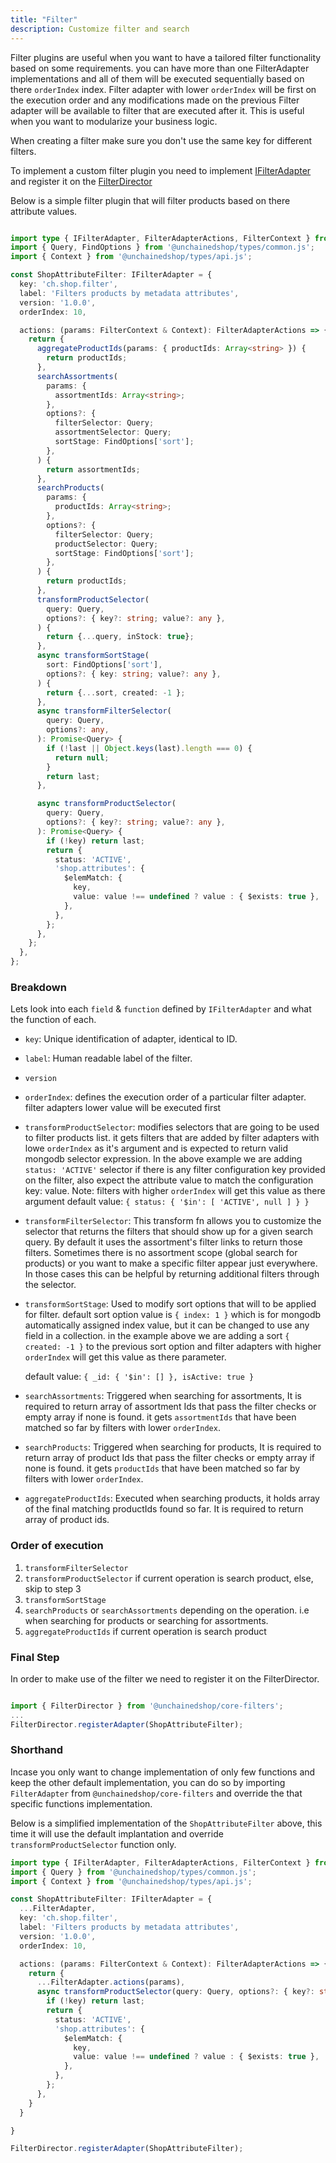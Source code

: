 ```yaml
---
title: "Filter"
description: Customize filter and search
---
```


Filter plugins are useful when you want to have a tailored filter functionality based on some requirements. you can have more than one FilterAdapter implementations and all of them will be executed sequentially based on there `orderIndex` index. Filter adapter with lower `orderIndex` will be first on the execution order and any modifications made on the previous Filter adapter will be available to filter that are executed after it. This is useful when you want to modularize your business logic.

When creating a filter make sure you don't use the same key for different filters.

To implement a custom filter plugin you need to implement [IFilterAdapter](https://docs.unchained.shop/types/types/filters.IFilterAdapter.html)
and register it on the [FilterDirector](https://docs.unchained.shop/types/types/filters.IFilterDirector.html)


Below is a simple filter plugin that will filter products based on there attribute values.

```typescript

import type { IFilterAdapter, FilterAdapterActions, FilterContext } from '@unchainedshop/types/filters.js';
import { Query, FindOptions } from '@unchainedshop/types/common.js';
import { Context } from '@unchainedshop/types/api.js';

const ShopAttributeFilter: IFilterAdapter = {
  key: 'ch.shop.filter',
  label: 'Filters products by metadata attributes',
  version: '1.0.0',
  orderIndex: 10,

  actions: (params: FilterContext & Context): FilterAdapterActions => {
    return {
      aggregateProductIds(params: { productIds: Array<string> }) {
        return productIds;
      },
      searchAssortments(
        params: {
          assortmentIds: Array<string>;
        },
        options?: {
          filterSelector: Query;
          assortmentSelector: Query;
          sortStage: FindOptions['sort'];
        },
      ) {
        return assortmentIds;
      },
      searchProducts(
        params: {
          productIds: Array<string>;
        },
        options?: {
          filterSelector: Query;
          productSelector: Query;
          sortStage: FindOptions['sort'];
        },
      ) {
        return productIds;
      },
      transformProductSelector(
        query: Query,
        options?: { key?: string; value?: any },
      ) {
        return {...query, inStock: true};
      },
      async transformSortStage(
        sort: FindOptions['sort'],
        options?: { key: string; value?: any },
      ) {
        return {...sort, created: -1 };
      },
      async transformFilterSelector(
        query: Query,
        options?: any,
      ): Promise<Query> {
        if (!last || Object.keys(last).length === 0) {
          return null;
        }
        return last;
      },

      async transformProductSelector(
        query: Query,
        options?: { key?: string; value?: any },
      ): Promise<Query> {
        if (!key) return last;
        return {
          status: 'ACTIVE',
          'shop.attributes': {
            $elemMatch: {
              key,
              value: value !== undefined ? value : { $exists: true },
            },
          },
        };
      },
    };
  },
};


```

### Breakdown
Lets look into each `field` & `function` defined by `IFilterAdapter` and what the function of each.
- `key`: Unique identification of adapter, identical to ID.
- `label`: Human readable label of the filter.
- `version`
- `orderIndex`: defines the execution order of a particular filter adapter. filter adapters lower value will be executed first

- `transformProductSelector`: modifies selectors that are going to be used to filter products list. it gets filters that are added by filter adapters with lowe `orderIndex` as it's argument and is expected to return valid mongodb selector expression.
In the above example we are adding `status: 'ACTIVE'` selector if there is any filter configuration key provided on the filter, also expect the attribute value to match the configuration key: value.
Note: filters with higher `orderIndex` will get this value as there argument
  default value: `{ status: { '$in': [ 'ACTIVE', null ] } }`
- `transformFilterSelector`: This transform fn allows you to customize the selector that returns the filters that should show up for a given search query. By default it uses the assortment's filter links to return those filters. Sometimes there is no assortment scope (global search for products) or you want to make a specific filter appear just everywhere. In those cases this can be helpful by returning additional filters through the selector.
- `transformSortStage`: Used to modify sort options that will to be applied for filter. default sort option value is `{ index: 1 }` which is for mongodb automatically assigned index value, but it can be changed to use any field in a collection.
in the example above we are adding a sort `{ created: -1 }` to the previous sort option and filter adapters with higher `orderIndex` will get this value as there parameter.

  default value:  `{ _id: { '$in': [] }, isActive: true }`

- `searchAssortments`: Triggered when searching for assortments, It is required to return array of assortment Ids that pass the filter checks or empty array if none is found. it gets `assortmentIds` that have been matched so far by filters with lower `orderIndex`.
- `searchProducts`: Triggered when searching for products, It is required to return array of product Ids that pass the filter checks or empty array if none is found. it gets `productIds` that have been matched so far by filters with lower `orderIndex`.
- `aggregateProductIds`: Executed when searching products, it holds array of the final matching productIds found so far. It is required to return array of product ids.



### Order of execution

1. `transformFilterSelector`
2. `transformProductSelector` if current operation is search product, else, skip to step 3
3. `transformSortStage`
4. `searchProducts` or `searchAssortments` depending on the operation. i.e when searching for products or searching for assortments.
5. `aggregateProductIds` if current operation is search product



### Final Step

In order to make use of the filter we need to register it on the FilterDirector.


```typescript

import { FilterDirector } from '@unchainedshop/core-filters';
...
FilterDirector.registerAdapter(ShopAttributeFilter);

```


### Shorthand

Incase you only want to change implementation of only few functions and keep the other default implementation, you can do so by importing `FilterAdapter` from `@unchainedshop/core-filters` and override the that specific functions implementation. 

Below is a simplified implementation of the `ShopAttributeFilter` above, this time it will use the default implantation and override `transformProductSelector` function only.

```typescript
import type { IFilterAdapter, FilterAdapterActions, FilterContext } from '@unchainedshop/types/filters.js';
import { Query } from '@unchainedshop/types/common.js';
import { Context } from '@unchainedshop/types/api.js';

const ShopAttributeFilter: IFilterAdapter = {
  ...FilterAdapter,
  key: 'ch.shop.filter',
  label: 'Filters products by metadata attributes',
  version: '1.0.0',
  orderIndex: 10,

  actions: (params: FilterContext & Context): FilterAdapterActions => {
    return {
      ...FilterAdapter.actions(params),
      async transformProductSelector(query: Query, options?: { key?: string; value?: any }): Promise<Query> {
        if (!key) return last;
        return {
          status: 'ACTIVE',
          'shop.attributes': {
            $elemMatch: {
              key,
              value: value !== undefined ? value : { $exists: true },
            },
          },
        };
      },
    }
  }

}

FilterDirector.registerAdapter(ShopAttributeFilter);

```

